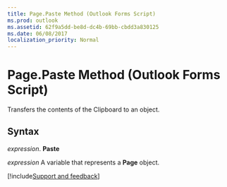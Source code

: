 ```yaml
---
title: Page.Paste Method (Outlook Forms Script)
ms.prod: outlook
ms.assetid: 62f9a5dd-be8d-dc4b-69bb-cbdd3a830125
ms.date: 06/08/2017
localization_priority: Normal
---
```



# Page.Paste Method (Outlook Forms Script)

Transfers the contents of the Clipboard to an object.


## Syntax

_expression_. **Paste**

_expression_ A variable that represents a  **Page** object.

[!include[Support and feedback](~/includes/feedback-boilerplate.md)]